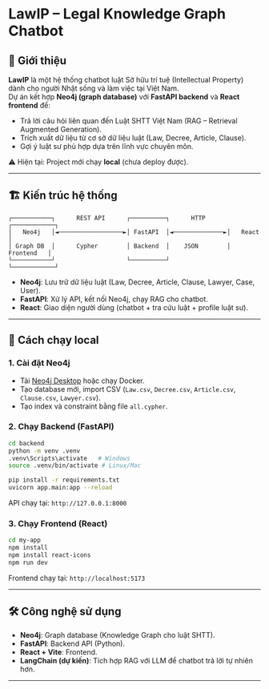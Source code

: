 # LawIP – Legal Knowledge Graph Chatbot  

## 📌 Giới thiệu  
**LawIP** là một hệ thống chatbot luật Sở hữu trí tuệ (Intellectual Property) dành cho người Nhật sống và làm việc tại Việt Nam.  
Dự án kết hợp **Neo4j (graph database)** với **FastAPI backend** và **React frontend** để:  

- Trả lời câu hỏi liên quan đến Luật SHTT Việt Nam (RAG – Retrieval Augmented Generation).  
- Trích xuất dữ liệu từ cơ sở dữ liệu luật (Law, Decree, Article, Clause).  
- Gợi ý luật sư phù hợp dựa trên lĩnh vực chuyên môn.  

⚠️ Hiện tại: Project mới chạy **local** (chưa deploy được).  

---

## 🏗️ Kiến trúc hệ thống  

```
┌───────────┐      REST API      ┌──────────┐      HTTP      ┌────────────┐
│   Neo4j   │◄──────────────────►│ FastAPI  │◄──────────────►│   React    │
│ Graph DB  │      Cypher        │ Backend  │    JSON        │ Frontend   │
└───────────┘                    └──────────┘                └────────────┘
```

- **Neo4j**: Lưu trữ dữ liệu luật (Law, Decree, Article, Clause, Lawyer, Case, User).  
- **FastAPI**: Xử lý API, kết nối Neo4j, chạy RAG cho chatbot.  
- **React**: Giao diện người dùng (chatbot + tra cứu luật + profile luật sư).  

---

## 🚀 Cách chạy local  

### 1. Cài đặt Neo4j  
- Tải [Neo4j Desktop](https://neo4j.com/download/) hoặc chạy Docker.  
- Tạo database mới, import CSV (`Law.csv`, `Decree.csv`, `Article.csv`, `Clause.csv`, `Lawyer.csv`).  
- Tạo index và constraint bằng file `all.cypher`.  

### 2. Chạy Backend (FastAPI)  

```bash
cd backend
python -m venv .venv
.venv\Scripts\activate   # Windows
source .venv/bin/activate # Linux/Mac

pip install -r requirements.txt
uvicorn app.main:app --reload
```

API chạy tại: `http://127.0.0.1:8000`  

### 3. Chạy Frontend (React)  

```bash
cd my-app
npm install
npm install react-icons
npm run dev
```

Frontend chạy tại: `http://localhost:5173`  

---

## 🛠️ Công nghệ sử dụng  

- **Neo4j**: Graph database (Knowledge Graph cho luật SHTT).  
- **FastAPI**: Backend API (Python).  
- **React + Vite**: Frontend.  
- **LangChain (dự kiến)**: Tích hợp RAG với LLM để chatbot trả lời tự nhiên hơn.  

---

